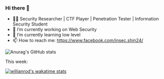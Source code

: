 ### Hi there 👋


- 👨‍💻 Security Researcher | CTF Player | Penetration Tester | Information Security Student 
- 🔭 I’m currently working on Web Security
- 🌱 I’m currently learning low level
- 📫 How to reach me: https://www.facebook.com/insec.shin24/

![Anurag's GitHub stats](https://github-readme-stats.vercel.app/api?username=cp04042k&show_icons=true&theme=dracula)

This week: 

[![willianrod's wakatime stats](https://github-readme-stats.vercel.app/api/wakatime?username=cp04042k)](https://github.com/CP04042K/CP04042K)
